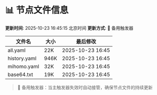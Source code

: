 # 📊 节点文件信息

**更新时间**: 2025-10-23 16:45:15 北京时间
**更新方式**: 🔄 备用触发器

| 文件名 | 大小 | 最后修改 |
|--------|------|----------|
| all.yaml | 22K | 2025-10-23 16:45 |
| history.yaml | 946K | 2025-10-23 16:45 |
| mihomo.yaml | 32K | 2025-10-23 16:45 |
| base64.txt | 19K | 2025-10-23 16:45 |

> 🔄 备用触发器：当主触发器失效时自动接管，确保节点文件的持续更新

